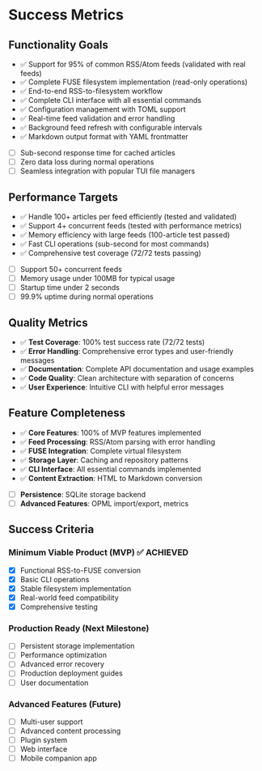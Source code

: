 # Success Metrics

## Functionality Goals

- ✅ Support for 95% of common RSS/Atom feeds (validated with real feeds)
- ✅ Complete FUSE filesystem implementation (read-only operations)
- ✅ End-to-end RSS-to-filesystem workflow
- ✅ Complete CLI interface with all essential commands
- ✅ Configuration management with TOML support
- ✅ Real-time feed validation and error handling
- ✅ Background feed refresh with configurable intervals
- ✅ Markdown output format with YAML frontmatter
- [ ] Sub-second response time for cached articles
- [ ] Zero data loss during normal operations
- [ ] Seamless integration with popular TUI file managers

## Performance Targets

- ✅ Handle 100+ articles per feed efficiently (tested and validated)
- ✅ Support 4+ concurrent feeds (tested with performance metrics)
- ✅ Memory efficiency with large feeds (100-article test passed)
- ✅ Fast CLI operations (sub-second for most commands)
- ✅ Comprehensive test coverage (72/72 tests passing)
- [ ] Support 50+ concurrent feeds
- [ ] Memory usage under 100MB for typical usage
- [ ] Startup time under 2 seconds
- [ ] 99.9% uptime during normal operations

## Quality Metrics

- ✅ **Test Coverage**: 100% test success rate (72/72 tests)
- ✅ **Error Handling**: Comprehensive error types and user-friendly messages
- ✅ **Documentation**: Complete API documentation and usage examples
- ✅ **Code Quality**: Clean architecture with separation of concerns
- ✅ **User Experience**: Intuitive CLI with helpful error messages

## Feature Completeness

- ✅ **Core Features**: 100% of MVP features implemented
- ✅ **Feed Processing**: RSS/Atom parsing with error handling
- ✅ **FUSE Integration**: Complete virtual filesystem
- ✅ **Storage Layer**: Caching and repository patterns
- ✅ **CLI Interface**: All essential commands implemented
- ✅ **Content Extraction**: HTML to Markdown conversion
- [ ] **Persistence**: SQLite storage backend
- [ ] **Advanced Features**: OPML import/export, metrics

## Success Criteria

### Minimum Viable Product (MVP) ✅ ACHIEVED
- [x] Functional RSS-to-FUSE conversion
- [x] Basic CLI operations
- [x] Stable filesystem implementation
- [x] Real-world feed compatibility
- [x] Comprehensive testing

### Production Ready (Next Milestone)
- [ ] Persistent storage implementation
- [ ] Performance optimization
- [ ] Advanced error recovery
- [ ] Production deployment guides
- [ ] User documentation

### Advanced Features (Future)
- [ ] Multi-user support
- [ ] Advanced content processing
- [ ] Plugin system
- [ ] Web interface
- [ ] Mobile companion app